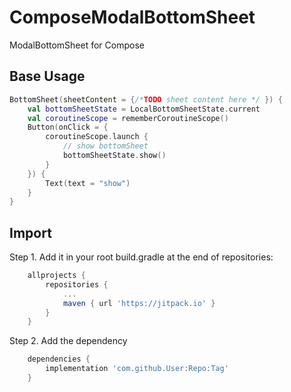 # ComposeModalBottomSheet

ModalBottomSheet for Compose

## Base Usage

``` kotlin
BottomSheet(sheetContent = {/*TODO sheet content here */ }) {
    val bottomSheetState = LocalBottomSheetState.current
    val coroutineScope = rememberCoroutineScope()
    Button(onClick = {
        coroutineScope.launch {
            // show bottomSheet
            bottomSheetState.show()
        }
    }) {
        Text(text = "show")
    }
}
```

## Import

Step 1. Add it in your root build.gradle at the end of repositories:

``` groovy
	allprojects {
		repositories {
			...
			maven { url 'https://jitpack.io' }
		}
	}
```

Step 2. Add the dependency

``` groovy
	dependencies {
		implementation 'com.github.User:Repo:Tag'
	}
``` 